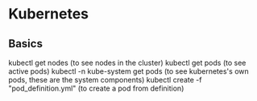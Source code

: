 # Kubernetes

## Basics

kubectl get nodes  (to see nodes in the cluster)
kubectl get pods  (to see active pods)
kubectl -n kube-system get pods  (to see kubernetes's own pods, these are the system components)
kubectl create -f "pod_definition.yml"  (to create a pod from definition)